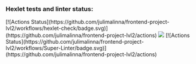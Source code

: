 <h3>Hexlet tests and linter status:</h3>
[![Actions Status](https://github.com/julimalinna/frontend-project-lvl2/workflows/hexlet-check/badge.svg)](https://github.com/julimalinna/frontend-project-lvl2/actions)
<a href="https://codeclimate.com/github/julimalinna/frontend-project-lvl2/maintainability"><img src="https://api.codeclimate.com/v1/badges/8d839df86647deab7290/maintainability" /></a>
[![Actions Status](https://github.com/julimalinna/frontend-project-lvl2/workflows/Super-Linter/badge.svg)](https://github.com/julimalinna/frontend-project-lvl2/actions)
